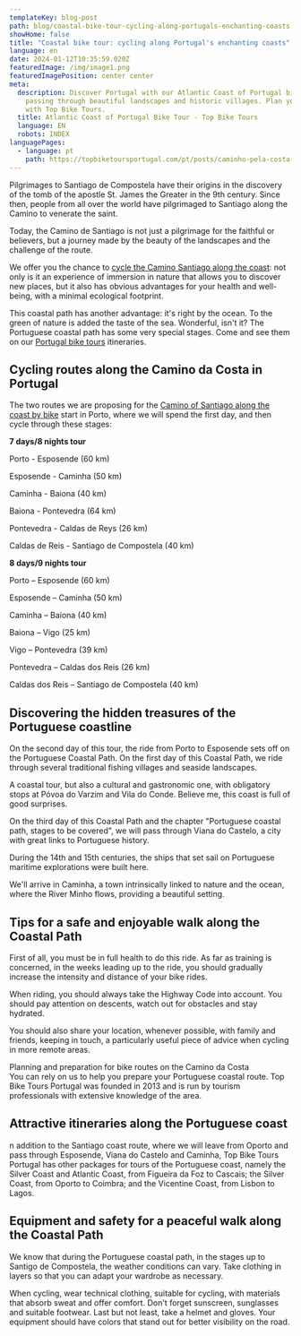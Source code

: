 ```yaml
---
templateKey: blog-post
path: blog/coastal-bike-tour-cycling-along-portugals-enchanting-coasts
showHome: false
title: "Coastal bike tour: cycling along Portugal's enchanting coasts"
language: en
date: 2024-01-12T10:35:59.020Z
featuredImage: /img/image1.png
featuredImagePosition: center center
meta:
  description: Discover Portugal with our Atlantic Coast of Portugal bike tour
    passing through beautiful landscapes and historic villages. Plan your trip
    with Top Bike Tours.
  title: Atlantic Coast of Portugal Bike Tour - Top Bike Tours
  language: EN
  robots: INDEX
languagePages:
  - language: pt
    path: https://topbiketoursportugal.com/pt/posts/caminho-pela-costa-de-bicicleta-pedalar-pelas-costas-encantadoras-de-portugal//
---
```

Pilgrimages to Santiago de Compostela have their origins in the discovery of the tomb of the apostle St. James the Greater in the 9th century. Since then, people from all over the world have pilgrimaged to Santiago along the Camino to venerate the saint.



Today, the Camino de Santiago is not just a pilgrimage for the faithful or believers, but a journey made by the beauty of the landscapes and the challenge of the route.

We offer you the chance to [cycle the Camino Santiago along the coast](https://topbiketoursportugal.com/santiago-compostela-pela-costa/): not only is it an experience of immersion in nature that allows you to discover new places, but it also has obvious advantages for your health and well-being, with a minimal ecological footprint.



This coastal path has another advantage: it's right by the ocean. To the green of nature is added the taste of the sea. Wonderful, isn't it? The Portuguese coastal path has some very special stages. Come and see them on our [Portugal bike tours](https://topbiketoursportugal.com/) itineraries. 



## Cycling routes along the Camino da Costa in Portugal

The two routes we are proposing for the [Camino of Santiago along the coast by bike](https://topbiketoursportugal.com/santiago-compostela-pela-costa/) start in Porto, where we will spend the first day, and then cycle through these stages:



**7 days/8 nights tour**

Porto - Esposende (60 km)

Esposende - Caminha (50 km)

Caminha - Baiona (40 km)

Baiona - Pontevedra (64 km)

Pontevedra - Caldas de Reys (26 km)

Caldas de Reis - Santiago de Compostela (40 km)



**8 days/9 nights tour**

Porto – Esposende (60 km)

Esposende – Caminha (50 km)

Caminha – Baiona (40 km)

Baiona – Vigo (25 km)

Vigo – Pontevedra (39 km)

Pontevedra – Caldas dos Reis (26 km)

Caldas dos Reis – Santiago de Compostela (40 km)



## Discovering the hidden treasures of the Portuguese coastline

On the second day of this tour, the ride from Porto to Esposende sets off on the Portuguese Coastal Path. On the first day of this Coastal Path, we ride through several traditional fishing villages and seaside landscapes.

A coastal tour, but also a cultural and gastronomic one, with obligatory stops at Póvoa do Varzim and Vila do Conde. Believe me, this coast is full of good surprises.



On the third day of this Coastal Path and the chapter "Portuguese coastal path, stages to be covered", we will pass through Viana do Castelo, a city with great links to Portuguese history. 

During the 14th and 15th centuries, the ships that set sail on Portuguese maritime explorations were built here.  

We'll arrive in Caminha, a town intrinsically linked to nature and the ocean, where the River Minho flows, providing a beautiful setting.



## Tips for a safe and enjoyable walk along the Coastal Path

First of all, you must be in full health to do this ride. As far as training is concerned, in the weeks leading up to the ride, you should gradually increase the intensity and distance of your bike rides.



When riding, you should always take the Highway Code into account. You should pay attention on descents, watch out for obstacles and stay hydrated. 

You should also share your location, whenever possible, with family and friends, keeping in touch, a particularly useful piece of advice when cycling in more remote areas.



Planning and preparation for bike routes on the Camino da Costa\
You can rely on us to help you prepare your Portuguese coastal route. Top Bike Tours Portugal was founded in 2013 and is run by tourism professionals with extensive knowledge of the area.



## Attractive itineraries along the Portuguese coast

n addition to the Santiago coast route, where we will leave from Oporto and pass through Esposende, Viana do Castelo and Caminha, Top Bike Tours Portugal has other packages for tours of the Portuguese coast, namely the Silver Coast and Atlantic Coast, from Figueira da Foz to Cascais; the Silver Coast, from Oporto to Coimbra; and the Vicentine Coast, from Lisbon to Lagos.



## Equipment and safety for a peaceful walk along the Coastal Path

We know that during the Portuguese coastal path, in the stages up to Santigo de Compostela, the weather conditions can vary. Take clothing in layers so that you can adapt your wardrobe as necessary. 

When cycling, wear technical clothing, suitable for cycling, with materials that absorb sweat and offer comfort. Don't forget sunscreen, sunglasses and suitable footwear. Last but not least, take a helmet and gloves. Your equipment should have colors that stand out for better visibility on the road.